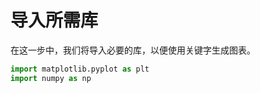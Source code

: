 # 导入所需库

在这一步中，我们将导入必要的库，以便使用关键字生成图表。

```python
import matplotlib.pyplot as plt
import numpy as np
```

